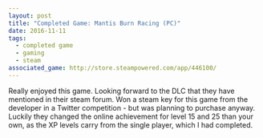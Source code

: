 ```yaml
---
layout: post
title: "Completed Game: Mantis Burn Racing (PC)"
date: 2016-11-11
tags:
  - completed game
  - gaming
  - steam
associated_game: http://store.steampowered.com/app/446100/
---
```


Really enjoyed this game.  Looking forward to the DLC that they have mentioned in their steam forum.
Won a steam key for this game from the developer in a Twitter competition - but was planning to purchase anyway.
Luckily they changed the online achievement for level 15 and 25 than your own, as the XP levels carry from the single player, which I had completed.